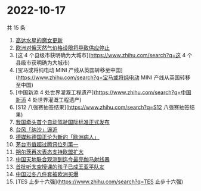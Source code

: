 # 2022-10-17

共 15 条

<!-- BEGIN -->
<!-- 最后更新时间 Mon Oct 17 2022 17:30:09 GMT+0800 (China Standard Time) -->

1. [高达水星的魔女更新](https://www.zhihu.com/search?q=高达水星的魔女更新)
1. [欧洲对俄天然气价格设限将导致供应停止](https://www.zhihu.com/search?q=欧洲对俄天然气价格设限将导致供应停止)
1. [这 4 个县级市获明确为大城市](https://www.zhihu.com/search?q=这 4 个县级市获明确为大城市)
1. [宝马或将纯电动 MINI 产线从英国转移至中国](https://www.zhihu.com/search?q=宝马或将纯电动 MINI
   产线从英国转移至中国)
1. [中国新添 4 处世界灌溉工程遗产](https://www.zhihu.com/search?q=中国新添 4 处世界灌溉工程遗产)
1. [S12 八强赛抽签结果](https://www.zhihu.com/search?q=S12 八强赛抽签结果)
1. [我国牵头首个自动驾驶国际标准正式发布](https://www.zhihu.com/search?q=我国牵头首个自动驾驶国际标准正式发布)
1. [台风「纳沙」逼近](https://www.zhihu.com/search?q=台风「纳沙」逼近)
1. [德媒称德国正沦为新的「欧洲病人」](https://www.zhihu.com/search?q=德媒称德国正沦为新的「欧洲病人」)
1. [茅台市值超过腾讯位列第一](https://www.zhihu.com/search?q=茅台市值超过腾讯位列第一)
1. [朔尔茨再次表态支持欧盟扩大](https://www.zhihu.com/search?q=朔尔茨再次表态支持欧盟扩大)
1. [中国天地联合观测到迄今最亮伽马射线暴](https://www.zhihu.com/search?q=中国天地联合观测到迄今最亮伽马射线暴)
1. [首批听太空授课的孩子已成王亚平队友](https://www.zhihu.com/search?q=首批听太空授课的孩子已成王亚平队友)
1. [中国过冬八件套被欧洲买爆](https://www.zhihu.com/search?q=中国过冬八件套被欧洲买爆)
1. [TES 止步十六强](https://www.zhihu.com/search?q=TES 止步十六强)

<!-- END -->
